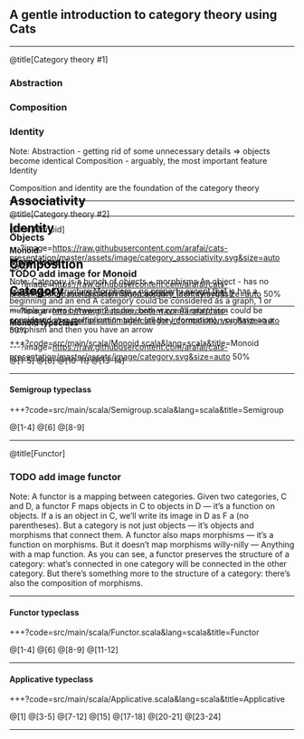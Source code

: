 ## A gentle introduction to category theory using Cats


---


@title[Category theory #1]

### Abstraction
### Composition
### Identity

Note:
Abstraction - getting rid of some unnecessary details => objects become identical
Composition - arguably, the most important feature
Identity

Composition and identity are the foundation of the category theory


---


@title[Category theory #2]

### Objects
### Morphisms

Note:
Category is a bunch of objects + morphisms
An object - has no property, no structure
Morphism - no property except that is has a beginning and an end
A category could be considered as a graph, 1 or multiple arrows between 2 nodes, both ways
All morphism could be considered as a multiplication table (all the information),
you have an a morphism  and  then you have an arrow


---?image=https://raw.githubusercontent.com/arafai/cats-presentation/master/assets/image/category.svg&size=auto 50%

<span style="color:gray; font-size:1.5em; color:black; margin-top: -30%; display:block;"><b>Category</b></span>


---?image=https://raw.githubusercontent.com/arafai/cats-presentation/master/assets/image/category_composition.svg&size=auto 50%

<span style="color:gray; font-size:1.5em; color:black; margin-top: -30%; display:block;"><b>Composition</b></span>


---?image=https://raw.githubusercontent.com/arafai/cats-presentation/master/assets/image/category_identity.svg&size=auto 50%

<span style="color:gray; font-size:1.5em; color:black; margin-top: -30%; display:block;"><b>Identity</b></span>

---?image=https://raw.githubusercontent.com/arafai/cats-presentation/master/assets/image/category_associativity.svg&size=auto 50%

<span style="color:gray; font-size:1.5em; color:black; margin-top: -30%; display:block;"><b>Associativity</b></span>


---

@title[Monoid]

#### Monoid
### TODO add image for Monoid

Note:
Addition, multiplication
String addition ( not symetric )

---

#### Monoid typeclass

+++?code=src/main/scala/Monoid.scala&lang=scala&title=Monoid

@[1-5]
@[8]
@[10-11]
@[13-14]


---

#### Semigroup typeclass

+++?code=src/main/scala/Semigroup.scala&lang=scala&title=Semigroup

@[1-4]
@[6]
@[8-9]


---


@title[Functor]

### TODO add image functor 

Note:
A functor is a mapping between categories. 
Given two categories, C and D, a functor F maps objects in C to objects in D — it’s a function on objects.
If a is an object in C, we’ll write its image in D as F a (no parentheses).
But a category is not just objects — it’s objects and morphisms that connect them.
A functor also maps morphisms — it’s a function on morphisms. But it doesn’t map morphisms willy-nilly —
Anything with a map function.
As you can see, a functor preserves the structure of a category: what’s connected in one category will 
be connected in the other category. But there’s something more to the structure of a category: there’s also 
the composition of morphisms. 

---

#### Functor typeclass

+++?code=src/main/scala/Functor.scala&lang=scala&title=Functor

@[1-4]
@[6]
@[8-9]
@[11-12]


---

#### Applicative typeclass

+++?code=src/main/scala/Applicative.scala&lang=scala&title=Applicative

@[1]
@[3-5]
@[7-12]
@[15]
@[17-18]
@[20-21]
@[23-24]

---